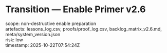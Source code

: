 # Transition — Enable Primer v2.6
scope: non-destructive enable preparation  
artefacts: lessons_log.csv, proofs/proof_log.csv, backlog_matrix_v2.6.md, meta/system_version.json  
risk: low  
timestamp: 2025-10-22T07:54:24Z
